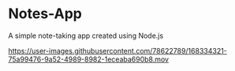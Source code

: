 # Notes-App
A simple note-taking app created using Node.js


https://user-images.githubusercontent.com/78622789/168334321-75a99476-9a52-4989-8982-1eceaba690b8.mov
